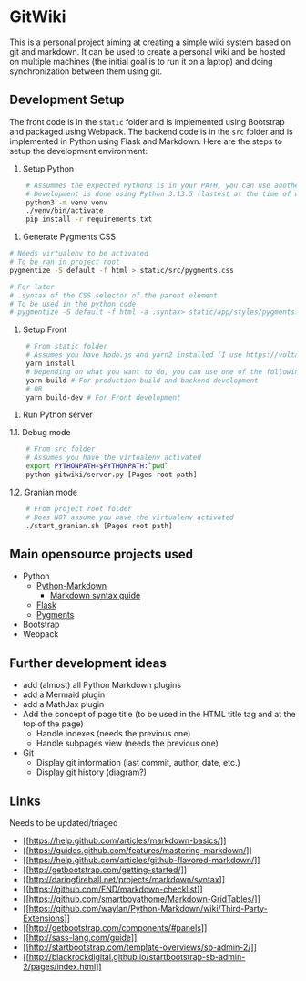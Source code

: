 # GitWiki

This is a personal project aiming at creating a simple wiki system based on git and markdown.
It can be used to create a personal wiki and be hosted on multiple machines (the initial goal is to
run it on a laptop) and doing synchronization between them using git.

## Development Setup

The front code is in the `static` folder and is implemented using Bootstrap and packaged using Webpack.
The backend code is in the `src` folder and is implemented in Python using Flask and Markdown.
Here are the steps to setup the development environment:

1. Setup Python

```bash
    # Assummes the expected Python3 is in your PATH, you can use another python3
    # Development is done using Python 3.13.5 (lastest at the time of writing) but should be compatible with lower versions.
    python3 -m venv venv
    ./venv/bin/activate
    pip install -r requirements.txt
```

1. Generate Pygments CSS

```bash
# Needs virtualenv to be activated
# To be ran in project root
pygmentize -S default -f html > static/src/pygments.css

# For later
# .syntax of the CSS selector of the parent element
# To be used in the python code
# pygmentize -S default -f html -a .syntax> static/app/styles/pygments.css
```

1. Setup Front

```bash
    # From static folder
    # Assumes you have Node.js and yarn2 installed (I use https://volta.sh/)
    yarn install
    # Depending on what you want to do, you can use one of the following commands:
    yarn build # For production build and backend development
    # OR
    yarn build-dev # For Front development
```

1. Run Python server

  1.1. Debug mode
```bash
    # From src folder
    # Assumes you have the virtualenv activated
    export PYTHONPATH=$PYTHONPATH:`pwd`
    python gitwiki/server.py [Pages root path]
```

  1.2. Granian mode

```bash
    # From project root folder
    # Does NOT assume you have the virtualenv activated
    ./start_granian.sh [Pages root path]
```

## Main opensource projects used

* Python
  * [Python-Markdown](https://python-markdown.github.io/)
    * [Markdown syntax guide](https://www.markdownguide.org/basic-syntax/)
  * [Flask](https://flask.palletsprojects.com/en/stable/)
  * [Pygments](http://pygments.org/)
* Bootstrap
* Webpack

## Further development ideas

* add (almost) all Python Markdown plugins
* add a Mermaid plugin
* add a MathJax plugin
* Add the concept of page title (to be used in the HTML title tag and at the top of the page)
  * Handle indexes (needs the previous one)
  * Handle subpages view (needs the previous one)
* Git
  * Display git information (last commit, author, date, etc.)
  * Display git history (diagram?)

## Links

Needs to be updated/triaged

* [[https://help.github.com/articles/markdown-basics/]]
* [[https://guides.github.com/features/mastering-markdown/]]
* [[https://help.github.com/articles/github-flavored-markdown/]]
* [[http://getbootstrap.com/getting-started/]]
* [[http://daringfireball.net/projects/markdown/syntax]]
* [[https://github.com/FND/markdown-checklist]]
* [[https://github.com/smartboyathome/Markdown-GridTables/]]
* [[https://github.com/waylan/Python-Markdown/wiki/Third-Party-Extensions]]
* [[http://getbootstrap.com/components/#panels]]
* [[http://sass-lang.com/guide]]
* [[http://startbootstrap.com/template-overviews/sb-admin-2/]]
* [[http://blackrockdigital.github.io/startbootstrap-sb-admin-2/pages/index.html]]
